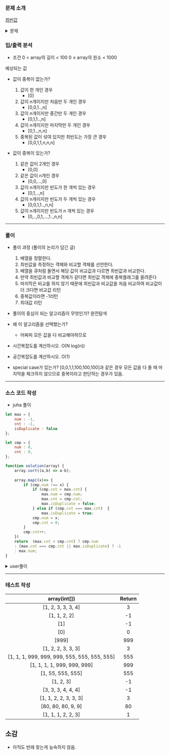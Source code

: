 ### 문제 소개

[최빈값](https://school.programmers.co.kr/learn/courses/30/lessons/120812)

<details>
<summary>문제</summary>
<div markdown="1">

최빈값은 주어진 값 중에서 가장 자주 나오는 값을 의미합니다. 정수 배열 array가 매개변수로 주어질 때, 최빈값을 return 하도록 solution 함수를 완성해보세요. 최빈값이 여러 개면 -1을 return 합니다.

</div>
</details>

### 입/출력 분석

* 조건
  0 < array의 길이 < 100
  0 ≤ array의 원소 < 1000

예상되는 값
* 값이 중복이 없는가?
  1. 값이 한 개인 경우
      * [0]
  2. 값이 n개이지만 처음만 두 개인 경우
      * [0,0,1..,n]
  3. 값이 n개이지만 중간만 두 개인 경우
      * [0,1,1..,n]
  4. 값이 n개이지만 마지막만 두 개인 경우
      * [0,1..,n,n]
  5. 중복된 값이 섞여 있지만 최빈도는 가장 큰 경우
      * [0,0,1,1,n,n,n]

* 값이 중복이 있는가?
  1. 같은 값이 2개인 경우
      * [0,0]
  2. 같은 값이 n개인 경우
      * [0,0,...,0]
  3. 값이 n개이지만 빈도가 한 개씩 있는 경우
      * [0,1,..,n]
  4. 값이 n개이지만 빈도가 두 개씩 있는 경우
      * [0,0,1,1..,n,n]
  5. 값이 n개이지만 빈도가 n 개씩 있는 경우
      * [0,..,0,1,...,1..,n,n]

---

### 풀이

- 풀이 과정 (풀이의 논리가 담긴 글)

  1. 배열을 정렬한다.
  2. 최빈값을 측정하는 객체와 비교할 객체를 선언한다.
  3. 배열을 큐처럼 돌면서 해당 값이 비교값과 다르면 최빈값과 비교한다.
  4. 만약 최빈값과 비교할 객체가 같다면 최빈값 객체에 중복플래그를 올려준다
  5. 마지막은 비교를 하지 않기 때문에 최빈값과 비교값을 처음 비교하여 비교값이 더 크다면 비교값 리턴
  6. 중복값이라면 -1리턴
  7. 최대값 리턴

- 풀이의 중심이 되는 알고리즘이 무엇인가?
    완전탐색

- 왜 이 알고리즘을 선택했는가?
    - 어짜피 모든 값을 다 비교해야하므로

- 시간복잡도를 계산하시오.
  O(N log(n))

- 공간복잡도를 계산하시오.
  O(1)

- special case가 있는가?
[0,0,1,1,100,100,100]과 같은 경우 모든 값을 다 돌 때 마지막을 체크하지 않으므로 중복이라고 판단하는 경우가 있음.
 
---

### 소스 코드 작성

- juha 풀이

```js
let max = {
    num : -1,
    cnt : -1,
    isDuplicate : false
};

let cmp = {
    num : 0,
    cnt : 0,
};

function solution(array) {
    array.sort((a,b) => a-b);
    
    array.map((x)=> { 
        if (cmp.num !== x) {
            if (cmp.cnt > max.cnt) {
                max.num = cmp.num;
                max.cnt = cmp.cnt;
                max.isDuplicate = false;
            } else if (cmp.cnt === max.cnt)  {
                max.isDuplicate = true;
            cmp.num = x;
            cmp.cnt = 0;
        }
        cmp.cnt++;
    })
    return  (max.cnt < cmp.cnt) ? cmp.num 
    : (max.cnt === cmp.cnt || max.isDuplicate) ? -1 
    : max.num;
}
```

<details>
<summary>user풀이</summary>
<div markdown="2">

```js
function solution(array) {
    let m = new Map();
    for (let n of array) m.set(n, (m.get(n) || 0) + 1);
    m = [...m].sort((a, b) => b[1] - a[1]);
    return m.length === 1 || m[0][1] > m[1][1] ? m[0][0] : -1;
}
```

</div>
</details>

---

### 테스트 작성

|array(int[])|Return|
|:---:|:---:|
[1, 2, 3, 3, 3, 4]| 3|
|[1, 1, 2, 2]|-1|
|[1]|-1|
|[0]|0|
|[999]|999|
|[1, 2, 2, 3, 3, 3]|3|
|[1, 1, 1, 999, 999, 999, 555, 555, 555, 555]|555|
|[1, 1, 1, 1, 999, 999, 999]|999|
|[1, 55, 555, 555]|555|
|[1, 2, 3]|-1|
|[3, 3, 3, 4, 4, 4]|-1|
|[1, 1, 2, 2, 3, 3, 3]|3|
|[80, 80, 80, 9, 9]|80|
|[1, 1, 1, 2, 2, 3]|1|
 
## 소감
  - 아직도 반례 찾는게 능숙하지 않음.
